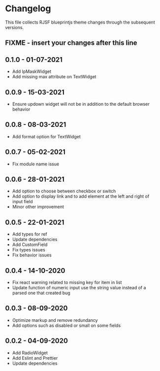 # Changelog

This file collects RJSF blueprintjs theme changes through the subsequent versions.

## FIXME - insert your changes after this line

## 0.1.0 - 01-07-2021

* Add IpMaskWidget
* Add missing max attribute on TextWidget

## 0.0.9 - 15-03-2021

* Ensure updown widget will not be in addition to the default browser behavior

## 0.0.8 - 08-03-2021

* Add format option for TextWidget

## 0.0.7 - 05-02-2021

* Fix module name issue

## 0.0.6 - 28-01-2021

* Add option to choose between checkbox or switch
* Add option to display link and to add element at the left and right of input field
* Minor other improvement

## 0.0.5 - 22-01-2021

* Add types for ref
* Update dependencies
* Add CustomField
* Fix types issues
* Fix behavior issues

## 0.0.4 - 14-10-2020

* Fix react warning related to missing key for item in list
* Update function of numeric input use the string value instead of a parsed one that created bug

## 0.0.3 - 08-09-2020

* Optimize markup and remove redundancy
* Add options such as disabled or small on some fields

## 0.0.2 - 04-09-2020

* Add RadioWidget
* Add Eslint and Prettier
* Update dependencies
